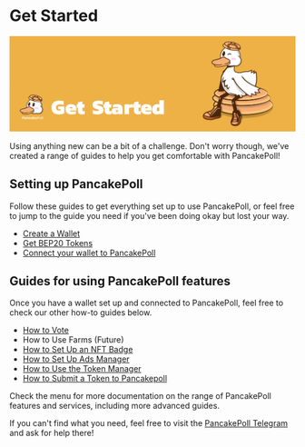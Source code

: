 # Get Started

![](../.gitbook/assets/GETSTARTED.jpg)

Using anything new can be a bit of a challenge. Don't worry though, we've created a range of guides to help you get comfortable with PancakePoll!

## Setting up PancakePoll

Follow these guides to get everything set up to use PancakePoll, or feel free to jump to the guide you need if you've been doing okay but lost your way.

* [Create a Wallet](wallet-guide.md)
* [Get BEP20 Tokens](get-bep20-tokens.md)
* [Connect your wallet to PancakePoll](connection-guide.md)

## Guides for using PancakePoll features

Once you have a wallet set up and connected to PancakePoll, feel free to check our other how-to guides below.

* [How to Vote](../feature/vote-and-burn/how-to-vote.md)
* How to Use Farms (Future)
* [How to Set Up an NFT Badge](../feature/nft-badge/how-to-set-up-an-nft-badge.md)
* [How to Set Up Ads Manager](broken-reference)
* [How to Use the Token Manager](broken-reference)
* [How to Submit a Token to Pancakepoll](../submit/submit-coin.md)

Check the menu for more documentation on the range of PancakePoll features and services, including more advanced guides.

If you can't find what you need, feel free to visit the [PancakePoll Telegram](https://t.me/pancakepollbsc) and ask for help there!
